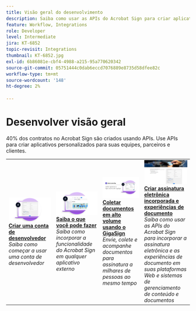 ```yaml
---
title: Visão geral do desenvolvimento
description: Saiba como usar as APIs do Acrobat Sign para criar aplicativos personalizados para suas equipes, parceiros e clientes
feature: Workflow, Integrations
role: Developer
level: Intermediate
jira: KT-6852
topic-revisit: Integrations
thumbnail: KT-6852.jpg
exl-id: 6b86081e-cbf4-4988-a215-95a770620342
source-git-commit: 05751444c0dab6eccd7076889e8735d58dfee82c
workflow-type: tm+mt
source-wordcount: '148'
ht-degree: 2%

---
```


# Desenvolver visão geral

40% dos contratos no Acrobat Sign são criados usando APIs. Use APIs para criar aplicativos personalizados para suas equipes, parceiros e clientes.

<table style="table-layout:fixed">
<tr>
  <td>
    <a href="https://www.adobe.io/apis/documentcloud/sign.html" target="_blank">
      <img alt="Criar uma conta de desenvolvedor" src="../assets/Develop_Getting-Started.png" />
    </a>
    <div>
    <a href="https://www.adobe.io/apis/documentcloud/sign.html" target="_blank"><strong>Criar uma conta de desenvolvedor</strong></a>
    </div>
    <em>Saiba como começar a usar uma conta de desenvolvedor</em>
    <br>
  </td>
  <td>
    <a href="https://www.adobe.io/apis/documentcloud/sign/docs.html" target="_blank">
      <img alt="Saiba o que você pode fazer" src="../assets/Develop_Learn.png" />
    </a>
    <div>
    <a href="https://www.adobe.io/apis/documentcloud/sign/docs.html" target="_blank"><strong>Saiba o que você pode fazer</strong></a>
    </div>
    <em>Saiba como incorporar a funcionalidade do Acrobat Sign em qualquer aplicativo externo</em>
    <br>
  </td>  
  <td>
    <a href="gigasign.md">
      <img alt="Reúna documentos de grande volume usando o GigaSign" src="../assets/gigasign.jpg" />
    </a>
    <div>
    <a href="gigasign.md"><strong>Coletar documentos em alto volume usando o GigaSign</strong></a>
    </div>
    <em>Envie, colete e acompanhe documentos para assinatura a milhares de pessoas ao mesmo tempo</em>
    <br>
  </td>
   <td>
    <a href="embeddedesignature.md">
      <img alt="Criar assinatura eletrônica incorporada e experiências de documento" src="assets/embeddedesignature/EmbedPart1_thumb.png" />
    </a>
    <div>
    <a href="embeddedesignature.md"><strong>Criar assinatura eletrônica incorporada e experiências de documento</strong></a>
    </div>
    <em>Saiba como usar as APIs do Acrobat Sign para incorporar a assinatura eletrônica e as experiências de documento em suas plataformas Web e sistemas de gerenciamento de conteúdo e documentos</em>
    <br>
  </td>
</tr>
</table>
